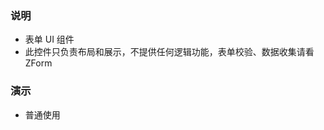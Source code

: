 ### 说明

-   表单 UI 组件
-   此控件只负责布局和展示，不提供任何逻辑功能，表单校验、数据收集请看 ZForm

### 演示

-   普通使用

```js {"codepath": "form.jsx"}
```
